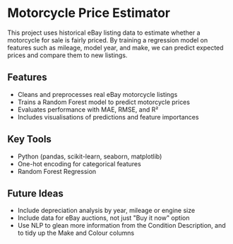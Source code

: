 # Motorcycle Price Estimator

This project uses historical eBay listing data to estimate whether a motorcycle for sale is fairly priced. By training a regression model on features such as mileage, model year, and make, we can predict expected prices and compare them to new listings.

## Features

- Cleans and preprocesses real eBay motorcycle listings
- Trains a Random Forest model to predict motorcycle prices
- Evaluates performance with MAE, RMSE, and R²
- Includes visualisations of predictions and feature importances

## Key Tools

- Python (pandas, scikit-learn, seaborn, matplotlib)
- One-hot encoding for categorical features
- Random Forest Regression

## Future Ideas

- Include depreciation analysis by year, mileage or engine size
- Include data for eBay auctions, not just "Buy it now" option
- Use NLP to glean more information from the Condition Description, and to tidy up the Make and Colour columns
